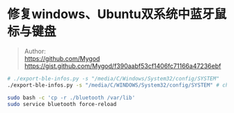 # 修复windows、Ubuntu双系统中蓝牙鼠标与键盘

> Author:    
> https://github.com/Mygod   
> https://gist.github.com/Mygod/f390aabf53cf1406fc71166a47236ebf   

```bash
# ./export-ble-infos.py -s "/media/C/Windows/System32/config/SYSTEM"
./export-ble-infos.py -s "/media/C/WINDOWS/System32/config/SYSTEM" # change to your system path

sudo bash -c 'cp -r ./bluetooth /var/lib'
sudo service bluetooth force-reload
```
